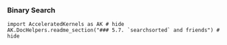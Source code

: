 ### Binary Search

```@example
import AcceleratedKernels as AK # hide
AK.DocHelpers.readme_section("### 5.7. `searchsorted` and friends") # hide
```
